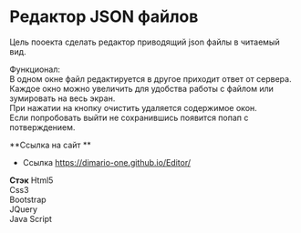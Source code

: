 #  Редактор JSON файлов                      

Цель пооекта сделать редактор приводящий json файлы в читаемый вид.                            

Функционал:             
В одном окне файл редактируется в другое приходит ответ от сервера.                                 
Каждое окно можно увеличить для удобства работы с файлом или зумировать на весь экран.                                                   
При нажатии на кнопку очистить удаляется содержимое окон.                                           
Если попробовать выйти не сохранившись появится попап с потверждением.                           

**Ссылка на сайт **                                       

* Ссылка https://dimario-one.github.io/Editor/                      

**Стэк**
Html5     
Css3                               
Bootstrap                     
JQuery                    
Java Script                         
